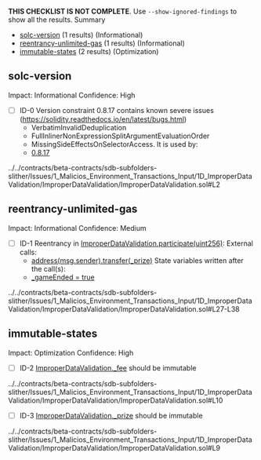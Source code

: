 **THIS CHECKLIST IS NOT COMPLETE**. Use `--show-ignored-findings` to show all the results.
Summary
 - [solc-version](#solc-version) (1 results) (Informational)
 - [reentrancy-unlimited-gas](#reentrancy-unlimited-gas) (1 results) (Informational)
 - [immutable-states](#immutable-states) (2 results) (Optimization)
## solc-version
Impact: Informational
Confidence: High
 - [ ] ID-0
Version constraint 0.8.17 contains known severe issues (https://solidity.readthedocs.io/en/latest/bugs.html)
	- VerbatimInvalidDeduplication
	- FullInlinerNonExpressionSplitArgumentEvaluationOrder
	- MissingSideEffectsOnSelectorAccess.
It is used by:
	- [0.8.17](../../contracts/beta-contracts/sdb-subfolders-slither/Issues/1_Malicios_Environment_Transactions_Input/1D_ImproperDataValidation/ImproperDataValidation/ImproperDataValidation.sol#L2)

../../contracts/beta-contracts/sdb-subfolders-slither/Issues/1_Malicios_Environment_Transactions_Input/1D_ImproperDataValidation/ImproperDataValidation/ImproperDataValidation.sol#L2


## reentrancy-unlimited-gas
Impact: Informational
Confidence: Medium
 - [ ] ID-1
Reentrancy in [ImproperDataValidation.participate(uint256)](../../contracts/beta-contracts/sdb-subfolders-slither/Issues/1_Malicios_Environment_Transactions_Input/1D_ImproperDataValidation/ImproperDataValidation/ImproperDataValidation.sol#L27-L38):
	External calls:
	- [address(msg.sender).transfer(_prize)](../../contracts/beta-contracts/sdb-subfolders-slither/Issues/1_Malicios_Environment_Transactions_Input/1D_ImproperDataValidation/ImproperDataValidation/ImproperDataValidation.sol#L32)
	State variables written after the call(s):
	- [_gameEnded = true](../../contracts/beta-contracts/sdb-subfolders-slither/Issues/1_Malicios_Environment_Transactions_Input/1D_ImproperDataValidation/ImproperDataValidation/ImproperDataValidation.sol#L33)

../../contracts/beta-contracts/sdb-subfolders-slither/Issues/1_Malicios_Environment_Transactions_Input/1D_ImproperDataValidation/ImproperDataValidation/ImproperDataValidation.sol#L27-L38


## immutable-states
Impact: Optimization
Confidence: High
 - [ ] ID-2
[ImproperDataValidation._fee](../../contracts/beta-contracts/sdb-subfolders-slither/Issues/1_Malicios_Environment_Transactions_Input/1D_ImproperDataValidation/ImproperDataValidation/ImproperDataValidation.sol#L10) should be immutable 

../../contracts/beta-contracts/sdb-subfolders-slither/Issues/1_Malicios_Environment_Transactions_Input/1D_ImproperDataValidation/ImproperDataValidation/ImproperDataValidation.sol#L10


 - [ ] ID-3
[ImproperDataValidation._prize](../../contracts/beta-contracts/sdb-subfolders-slither/Issues/1_Malicios_Environment_Transactions_Input/1D_ImproperDataValidation/ImproperDataValidation/ImproperDataValidation.sol#L9) should be immutable 

../../contracts/beta-contracts/sdb-subfolders-slither/Issues/1_Malicios_Environment_Transactions_Input/1D_ImproperDataValidation/ImproperDataValidation/ImproperDataValidation.sol#L9


